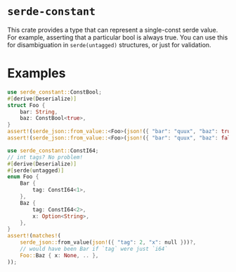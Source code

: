 # `serde-constant`

This crate provides a type that can represent a single-const serde value. For example, asserting that a particular bool is always true.
You can use this for disambiguation in `serde(untagged)` structures, or just for validation.

# Examples

```rust
use serde_constant::ConstBool;
#[derive(Deserialize)]
struct Foo {
    bar: String,
    baz: ConstBool<true>,
}
assert!(serde_json::from_value::<Foo>(json!({ "bar": "quux", "baz": true })).is_ok());
assert!(serde_json::from_value::<Foo>(json!({ "bar": "quux", "baz": false })).is_err());
```

```rust
use serde_constant::ConstI64;
// int tags? No problem!
#[derive(Deserialize)]
#[serde(untagged)]
enum Foo {
    Bar {
        tag: ConstI64<1>,
    },
    Baz {
        tag: ConstI64<2>,
        x: Option<String>,
    },
}
assert!(matches!(
    serde_json::from_value(json!({ "tag": 2, "x": null }))?,
    // would have been Bar if `tag` were just `i64`
    Foo::Baz { x: None, .. },
));
```
